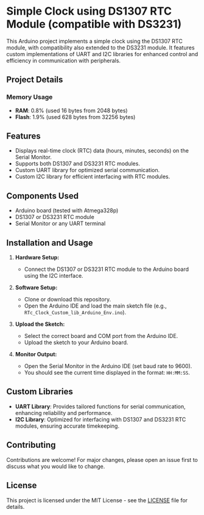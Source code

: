 # Simple Clock using DS1307 RTC Module (compatible with DS3231)

This Arduino project implements a simple clock using the DS1307 RTC module, with compatibility 
also extended to the DS3231 module. It features custom implementations of UART and I2C libraries 
for enhanced control and efficiency in communication with peripherals.

## Project Details

### Memory Usage
- **RAM**: 0.8% (used 16 bytes from 2048 bytes)
- **Flash**: 1.9% (used 628 bytes from 32256 bytes)

## Features

- Displays real-time clock (RTC) data (hours, minutes, seconds) on the Serial Monitor.
- Supports both DS1307 and DS3231 RTC modules.
- Custom UART library for optimized serial communication.
- Custom I2C library for efficient interfacing with RTC modules.

## Components Used

- Arduino board (tested with Atmega328p)
- DS1307 or DS3231 RTC module
- Serial Monitor or any UART terminal

## Installation and Usage

1. **Hardware Setup:**
   - Connect the DS1307 or DS3231 RTC module to the Arduino board using the I2C interface.

2. **Software Setup:**
   - Clone or download this repository.
   - Open the Arduino IDE and load the main sketch file (e.g., `RTc_Clock_Custom_lib_Arduino_Env.ino`).

3. **Upload the Sketch:**
   - Select the correct board and COM port from the Arduino IDE.
   - Upload the sketch to your Arduino board.

4. **Monitor Output:**
   - Open the Serial Monitor in the Arduino IDE (set baud rate to 9600).
   - You should see the current time displayed in the format: `HH:MM:SS`.

## Custom Libraries

- **UART Library**: Provides tailored functions for serial communication, enhancing reliability and performance.
- **I2C Library**: Optimized for interfacing with DS1307 and DS3231 RTC modules, ensuring accurate timekeeping.

## Contributing

Contributions are welcome! For major changes, please open an issue first to discuss what you would like to change.

## License

This project is licensed under the MIT License - see the [LICENSE](./LICENSE) file for details.
